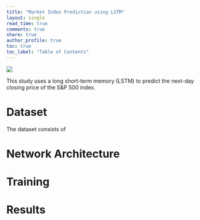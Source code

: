 ```yaml
---
title: "Market Index Prediction using LSTM"
layout: single
read_time: true
comments: true
share: true
author_profile: true
toc: true
toc_label: "Table of Contents"
---
```


[![](https://img.shields.io/badge/GitHub-View_Repository-blue?logo=GitHub)](https://github.com/monishagopalan/market-index-prediction)

This study uses a long short-term memory (LSTM) to predict the next-day closing price of the S&P 500 index. 

# Dataset
The dataset consists of 



# Network Architecture


# Training



# Results
